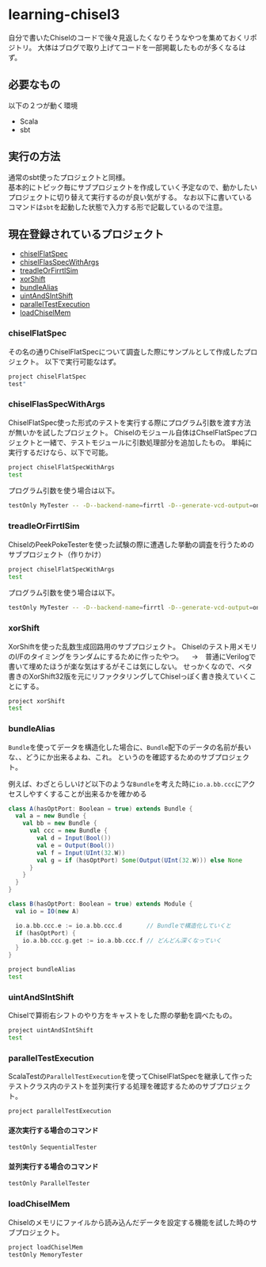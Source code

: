 # learning-chisel3

自分で書いたChiselのコードで後々見返したくなりそうなやつを集めておくリポジトリ。
大体はブログで取り上げてコードを一部掲載したものが多くなるはず。

## 必要なもの

以下の２つが動く環境

- Scala
- sbt

## 実行の方法

通常のsbt使ったプロジェクトと同様。<br>
基本的にトピック毎にサブプロジェクトを作成していく予定なので、動かしたいプロジェクトに切り替えて実行するのが良い気がする。
なお以下に書いているコマンドは`sbt`を起動した状態で入力する形で記載しているので注意。

## 現在登録されているプロジェクト

- [chiselFlatSpec](#chiselFlatSpec)
- [chiselFlasSpecWithArgs](#chiselFlasSpecWithArgs)
- [treadleOrFirrtlSim](#treadleOrFirrtlSim)
- [xorShift](#xorShift)
- [bundleAlias](#bundleAlias)
- [uintAndSIntShift](#uintAndSIntShift)
- [parallelTestExecution](#parallelTestExecution)
- [loadChiselMem](#loadChiselMem) 

### chiselFlatSpec
その名の通りChiselFlatSpecについて調査した際にサンプルとして作成したプロジェクト。
以下で実行可能なはず。

```bash
project chiselFlatSpec
test"
```

### chiselFlasSpecWithArgs
ChiselFlatSpec使った形式のテストを実行する際にプログラム引数を渡す方法が無いかを試したプロジェクト。
Chiselのモジュール自体はChselFlatSpecプロジェクトと一緒で、テストモジュールに引数処理部分を追加したもの。
単純に実行するだけなら、以下で可能。

```bash
project chiselFlatSpecWithArgs
test
```

プログラム引数を使う場合は以下。

```bash
testOnly MyTester -- -D--backend-name=firrtl -D--generate-vcd-output=on -D--is-verbose=true
```

### treadleOrFirrtlSim

ChiselのPeekPokeTesterを使った試験の際に遭遇した挙動の調査を行うためのサブプロジェクト（作りかけ）

```bash
project chiselFlatSpecWithArgs
test
```

プログラム引数を使う場合は以下。

```bash
testOnly MyTester -- -D--backend-name=firrtl -D--generate-vcd-output=on -D--is-verbose=true
```

### xorShift

XorShiftを使った乱数生成回路用のサブプロジェクト。
Chiselのテスト用メモリのI/Fのタイミングをランダムにするために作ったやつ。
　→　普通にVerilogで書いて埋めたほうが楽な気はするがそこは気にしない。
せっかくなので、ベタ書きのXorShift32版を元にリファクタリングしてChiselっぽく書き換えていくことにする。

```bash
project xorShift
test
```

### bundleAlias

`Bundle`を使ってデータを構造化した場合に、`Bundle`配下のデータの名前が長いな、、どうにか出来るよね、これ。
というのを確認するためのサブプロジェクト。

例えば、わざとらしいけど以下のような`Bundle`を考えた時に`io.a.bb.ccc`にアクセスしやすくすることが出来るかを確かめる

```scala
class A(hasOptPort: Boolean = true) extends Bundle {
  val a = new Bundle {
    val bb = new Bundle {
      val ccc = new Bundle {
        val d = Input(Bool())
        val e = Output(Bool())
        val f = Input(UInt(32.W))
        val g = if (hasOptPort) Some(Output(UInt(32.W))) else None
      }
    }
  }
}

class B(hasOptPort: Boolean = true) extends Module {
  val io = IO(new A)

  io.a.bb.ccc.e := io.a.bb.ccc.d       // Bundleで構造化していくと
  if (hasOptPort) {
    io.a.bb.ccc.g.get := io.a.bb.ccc.f // どんどん深くなっていく
  }
}
```

```bash
project bundleAlias
test
```

### uintAndSIntShift

Chiselで算術右シフトのやり方をキャストをした際の挙動を調べたもの。

```bash
project uintAndSIntShift
test
```

### parallelTestExecution

ScalaTestの`ParallelTestExecution`を使ってChiselFlatSpecを継承して作った
テストクラス内のテストを並列実行する処理を確認するためのサブプロジェクト。

```bash
project parallelTestExecution
```

#### 逐次実行する場合のコマンド

```bash
testOnly SequentialTester
```

#### 並列実行する場合のコマンド

```bash
testOnly ParallelTester
```

### loadChiselMem

Chiselのメモリにファイルから読み込んだデータを設定する機能を試した時のサブプロジェクト。

```bash
project loadChiselMem
testOnly MemoryTester 
```
